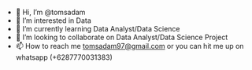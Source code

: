- 👋 Hi, I’m @tomsadam
- 👀 I’m interested in Data
- 🌱 I’m currently learning Data Analyst/Data Science
- 💞️ I’m looking to collaborate on Data Analyst/Data Science Project
- 📫 How to reach me tomsadam97@gmail.com or you can hit me up on whatsapp (+6287770031383)

<!---
tomsadam/tomsadam is a ✨ special ✨ repository because its `README.md` (this file) appears on your GitHub profile.
You can click the Preview link to take a look at your changes.
--->

